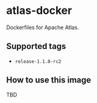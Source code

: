 # atlas-docker

Dockerfiles for Apache Atlas.

## Supported tags
* `release-1.1.0-rc2`

## How to use this image

TBD

